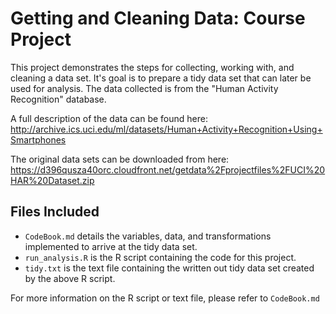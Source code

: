 # Getting and Cleaning Data: Course Project

This project demonstrates the steps for collecting, working with, and cleaning a data set. It's goal is to prepare a tidy data set that can later be used for analysis. The data collected is from the "Human Activity Recognition" database.

A full description of the data can be found here: http://archive.ics.uci.edu/ml/datasets/Human+Activity+Recognition+Using+Smartphones

The original data sets can be downloaded from here: https://d396qusza40orc.cloudfront.net/getdata%2Fprojectfiles%2FUCI%20HAR%20Dataset.zip

## Files Included

* `CodeBook.md` details the variables, data, and transformations implemented to arrive at the tidy data set.
* `run_analysis.R` is the R script containing the code for this project.
* `tidy.txt` is the text file containing the written out tidy data set created by the above R script.

For more information on the R script or text file, please refer to `CodeBook.md`
